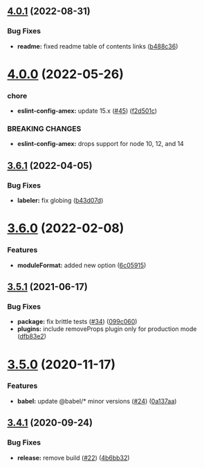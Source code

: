 ## [4.0.1](https://github.com/americanexpress/babel-preset-amex/compare/v4.0.0...v4.0.1) (2022-08-31)


### Bug Fixes

* **readme:** fixed readme table of contents links ([b488c36](https://github.com/americanexpress/babel-preset-amex/commit/b488c36d1b0b9fc9c26f223ab02838b72f019f56))

# [4.0.0](https://github.com/americanexpress/babel-preset-amex/compare/v3.6.1...v4.0.0) (2022-05-26)


### chore

* **eslint-config-amex:** update 15.x ([#45](https://github.com/americanexpress/babel-preset-amex/issues/45)) ([f2d501c](https://github.com/americanexpress/babel-preset-amex/commit/f2d501c3d7ee351c2fb31b670b45138146c48606))


### BREAKING CHANGES

* **eslint-config-amex:** drops support for node 10, 12, and 14

## [3.6.1](https://github.com/americanexpress/babel-preset-amex/compare/v3.6.0...v3.6.1) (2022-04-05)


### Bug Fixes

* **labeler:** fix globing ([b43d07d](https://github.com/americanexpress/babel-preset-amex/commit/b43d07dab80c2a4bd1095137b108a70da4418628))

# [3.6.0](https://github.com/americanexpress/babel-preset-amex/compare/v3.5.1...v3.6.0) (2022-02-08)


### Features

* **moduleFormat:** added new option ([6c05915](https://github.com/americanexpress/babel-preset-amex/commit/6c0591512b456d61d03c5b1c598a7192c53a1dc8))

## [3.5.1](https://github.com/americanexpress/babel-preset-amex/compare/v3.5.0...v3.5.1) (2021-06-17)


### Bug Fixes

* **package:** fix brittle tests ([#34](https://github.com/americanexpress/babel-preset-amex/issues/34)) ([099c060](https://github.com/americanexpress/babel-preset-amex/commit/099c060161b01477f94f9149e71001cebcec0f32))
* **plugins:** include removeProps plugin only for production mode ([dfb83e2](https://github.com/americanexpress/babel-preset-amex/commit/dfb83e2274ff7b795119b71f3072d0902504e32a))

# [3.5.0](https://github.com/americanexpress/babel-preset-amex/compare/v3.4.1...v3.5.0) (2020-11-17)


### Features

* **babel:** update @babel/* minor versions ([#24](https://github.com/americanexpress/babel-preset-amex/issues/24)) ([0a137aa](https://github.com/americanexpress/babel-preset-amex/commit/0a137aad68ac04576faf86e8ad3fa301fb9a8ee3))

## [3.4.1](https://github.com/americanexpress/babel-preset-amex/compare/v3.4.0...v3.4.1) (2020-09-24)


### Bug Fixes

* **release:** remove build ([#22](https://github.com/americanexpress/babel-preset-amex/issues/22)) ([4b6bb32](https://github.com/americanexpress/babel-preset-amex/commit/4b6bb32b8e9e9b8a5bb31faffb5ea65fe06253f5))
